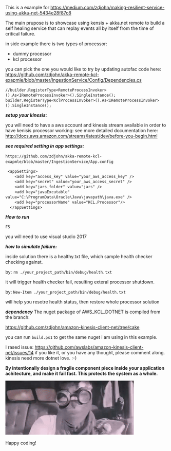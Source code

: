 This is a example for https://medium.com/zdjohn/making-resilient-service-using-akka-net-5434e28f87c8

The main prupose is to showcase using kensis + akka.net remote to build a self healing service that can replay events all by itself from the time of critical failure.


in side example there is two types of processor:
* dummy processor
* kcl processor

you can pick the one you would like to try by updating autofac code here:
https://github.com/zdjohn/akka-remote-kcl-exapmle/blob/master/IngestionService/Config/Dependencies.cs
~~~
//builder.RegisterType<RemoteProcessInvoker>().As<IRemoteProcessInvoker>().SingleInstance();
builder.RegisterType<KclProcessInvoker>().As<IRemoteProcessInvoker>().SingleInstance();
~~~

***setup your kinesis:***

you will need to have a aws account and kinesis stream available in order to have kenisis processor working:
see more detailed documentation here: http://docs.aws.amazon.com/streams/latest/dev/before-you-begin.html

***see required setting in app settings:***

`https://github.com/zdjohn/akka-remote-kcl-exapmle/blob/master/IngestionService/App.config`
~~~
 <appSettings>
    <add key="access_key" value="your_aws_access_key" />
    <add key="secret" value="your_aws_access_secret" />
    <add key="jars_folder" value="jars" />
    <add key="javaExcutable" value="C:\ProgramData\Oracle\Java\javapath\java.exe" />
    <add key="processorName" value="KCL.Processor"/>
  </appSettings>
~~~

***How to run***
~~~
F5
~~~
you will need to use visual studio 2017

***how to simulate failure:***

inside solution there is a healthy.txt file, which sample health checker checking against.

by: `rm ./your_project_path/bin/debug/health.txt` 

it will trigger health checker fail, resulting exteral processor shutdown.

by: `New-Item ./your_project_path/bin/debug/health.txt` 

will help you resotre health status, then restore whole processor solution


***dependency***
The nuget package of AWS_KCL_DOTNET is compiled from the branch:

https://github.com/zdjohn/amazon-kinesis-client-net/tree/cake

you can run `build.ps1` to get the same nuget i am using in this example.

I rased issue: https://github.com/awslabs/amazon-kinesis-client-net/issues/14 
if you like it, or you have any thought, please comment along. kinesis need more dotnet love. :-)


**By intentionally design a fragile component piece inside your application achitecture, and make it fail fast. 
This protects the system as a whole.**


![nux](X0PGo3.gif "i live, i die, i live again")


Happy coding!
